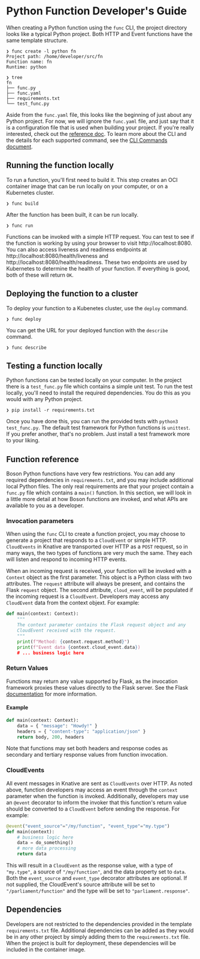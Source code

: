 # Python Function Developer's Guide

When creating a Python function using the `func` CLI, the project directory
looks like a typical Python project. Both HTTP and Event functions have the same
template structure.

```
❯ func create -l python fn
Project path: /home/developer/src/fn
Function name: fn
Runtime: python

❯ tree
fn
├── func.py
├── func.yaml
├── requirements.txt
└── test_func.py

```

Aside from the `func.yaml` file, this looks like the beginning of just about
any Python project. For now, we will ignore the `func.yaml` file, and just
say that it is a configuration file that is used when building your project.
If you're really interested, check out the [reference doc](config-reference.doc).
To learn more about the CLI and the details for each supported command, see
the [CLI Commands document](commands.md#cli-commands).

## Running the function locally

To run a function, you'll first need to build it. This step creates an OCI
container image that can be run locally on your computer, or on a Kubernetes
cluster.

```
❯ func build
```

After the function has been built, it can be run locally.

```
❯ func run
```

Functions can be invoked with a simple HTTP request. 
You can test to see if the function is working by using your browser to visit
http://localhost:8080. You can also access liveness and readiness
endpoints at http://localhost:8080/health/liveness and
http://localhost:8080/health/readiness. These two endpoints are used
by Kubernetes to determine the health of your function. If everything
is good, both of these will return `OK`.

## Deploying the function to a cluster

To deploy your function to a Kubenetes cluster, use the `deploy` command.

```
❯ func deploy
```

You can get the URL for your deployed function with the `describe` command.

```
❯ func describe
```

## Testing a function locally


Python functions can be tested locally on your computer. In the project there is
a `test_func.py` file which contains a simple unit test. To run the test locally,
you'll need to install the required dependencies. You do this as you would
with any Python project.

```
❯ pip install -r requirements.txt
```

Once you have done this, you can run the provided tests with `python3 test_func.py`.
The default test framework for Python functions is `unittest`. If you prefer another,
that's no problem. Just install a test framework more to your liking.

## Function reference

Boson Python functions have very few restrictions. You can add any required dependencies
in `requirements.txt`, and you may include additional local Python files. The only real
requirements are that your project contain a `func.py` file which contains a `main()` function.
In this section, we will look in a little more detail at how Boson functions are invoked,
and what APIs are available to you as a developer.

### Invocation parameters

When using the `func` CLI to create a function project, you may choose to generate a project
that responds to a `CloudEvent` or simple HTTP. `CloudEvents` in Knative are transported over
HTTP as a `POST` request, so in many ways, the two types of functions are very much the same.
They each will listen and respond to incoming HTTP events.

When an incoming request is received, your function will be invoked with a `Context`
object as the first parameter. This object is a Python class with two attributes. The
`request` attribute will always be present, and contains the Flask `request` object.
The second attribute, `cloud_event`, will be populated if the incoming request is a
`CloudEvent`. Developers may access any `CloudEvent` data from the context objext.
For example:

```python
def main(context: Context):
    """ 
    The context parameter contains the Flask request object and any
    CloudEvent received with the request.
    """
    print(f"Method: {context.request.method}")
    print(f"Event data {context.cloud_event.data})
    # ... business logic here
```

### Return Values
Functions may return any value supported by Flask, as the invocation framework
proxies these values directly to the Flask server. See the Flask 
[documentation](https://flask.palletsprojects.com/en/1.1.x/quickstart/#about-responses)
for more information.

#### Example
```python
def main(context: Context):
    data = { "message": "Howdy!" }
    headers = { "content-type": "application/json" }
    return body, 200, headers
```

Note that functions may set both headers and response codes as secondary
and tertiary response values from function invocation.

### CloudEvents
All event messages in Knative are sent as `CloudEvents` over HTTP. As noted
above, function developers may access an event through the `context` parameter
when the function is invoked. Additionally, developers may use an `@event`
decorator to inform the invoker that this function's return value should be
converted to a `CloudEvent` before sending the response. For example:

```python
@event("event_source"="/my/function", "event_type"="my.type")
def main(context):
    # business logic here
    data = do_something()
    # more data processing
    return data
```

This will result in a `CloudEvent` as the response value, with a type of
`"my.type"`, a source of `"/my/function"`, and the data property set to `data`.
Both the `event_source` and `event_type` decorator attributes are optional.
If not supplied, the CloudEvent's source attribute will be set to
`"/parliament/function"` and the type will be set to `"parliament.response"`.

## Dependencies
Developers are not restricted to the dependencies provided in the template
`requirements.txt` file. Additional dependencies can be added as they would be
in any other project by simply adding them to the `requirements.txt` file.
When the project is built for deployment, these dependencies will be included
in the container image.
